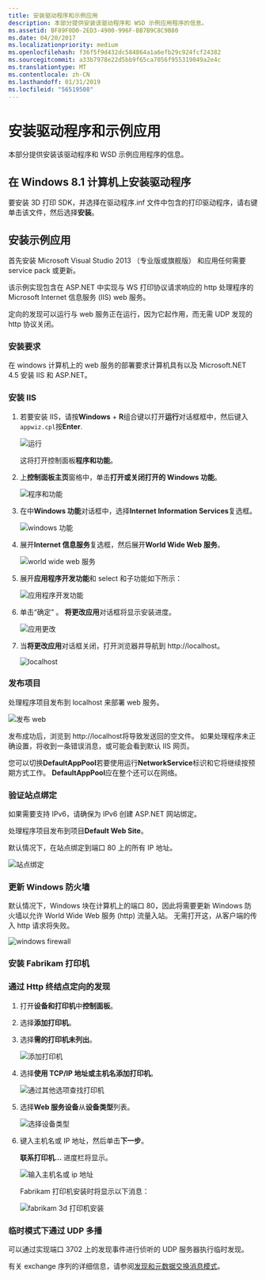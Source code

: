 ```yaml
---
title: 安装驱动程序和示例应用
description: 本部分提供安装该驱动程序和 WSD 示例应用程序的信息。
ms.assetid: BF89F0D0-2ED3-4900-996F-BB7B9C8C9B80
ms.date: 04/20/2017
ms.localizationpriority: medium
ms.openlocfilehash: f36f5f9d432dc584864a1a6efb29c924fcf24382
ms.sourcegitcommit: a33b7978e22d5bb9f65ca7056f955319049a2e4c
ms.translationtype: MT
ms.contentlocale: zh-CN
ms.lasthandoff: 01/31/2019
ms.locfileid: "56519508"
---
```

# <a name="install-the-driver-and-sample-app"></a>安装驱动程序和示例应用


本部分提供安装该驱动程序和 WSD 示例应用程序的信息。

## <a name="install-the-driver-on-a-windows81-machine"></a>在 Windows 8.1 计算机上安装驱动程序


要安装 3D 打印 SDK，并选择在驱动程序.inf 文件中包含的打印驱动程序，请右键单击该文件，然后选择**安装**。

## <a name="install-the-sample-app"></a>安装示例应用


首先安装 Microsoft Visual Studio 2013 （专业版或旗舰版） 和应用任何需要 service pack 或更新。

该示例实现包含在 ASP.NET 中实现与 WS 打印协议请求响应的 http 处理程序的 Microsoft Internet 信息服务 (IIS) web 服务。

定向的发现可以运行与 web 服务正在运行，因为它起作用，而无需 UDP 发现的 http 协议关闭。

### <a name="installation-requirements"></a>安装要求

在 windows 计算机上的 web 服务的部署要求计算机具有以及 Microsoft.NET 4.5 安装 IIS 和 ASP.NET。

### <a name="install-iis"></a>安装 IIS

1.  若要安装 IIS，请按**Windows** + **R**组合键以打开**运行**对话框框中，然后键入`appwiz.cpl`按**Enter**.

    ![运行](images/wsd-app-1.png)

    这将打开控制面板**程序和功能**。

2.  上**控制面板主页**窗格中，单击**打开或关闭打开的 Windows 功能**。

    ![程序和功能](images/wsd-app-2.png)

3.  在中**Windows 功能**对话框中，选择**Internet Information Services**复选框。

    ![windows 功能](images/wsd-app-3.png)

4.  展开**Internet 信息服务**复选框，然后展开**World Wide Web 服务**。

    ![world wide web 服务](images/wsd-app-4.png)

5.  展开**应用程序开发功能**和 select 和子功能如下所示：

    ![应用程序开发功能](images/wsd-app-5.png)

6.  单击“确定” 。 **将更改应用**对话框将显示安装进度。

    ![应用更改](images/wsd-app-6.png)

7.  当**将更改应用**对话框关闭，打开浏览器并导航到 http://localhost。

    ![localhost](images/wsd-app-7.png)

### <a name="publish-the-project"></a>发布项目

处理程序项目发布到 localhost 来部署 web 服务。

![发布 web](images/wsd-app-8.png)

发布成功后，浏览到 http://localhost将导致发送回的空文件。 如果处理程序未正确设置，将收到一条错误消息，或可能会看到默认 IIS 网页。

您可以切换**DefaultAppPool**若要使用运行**NetworkService**标识和它将继续按预期方式工作。 **DefaultAppPool**应在整个还可以在网络。

### <a name="verify-site-bindings"></a>验证站点绑定

如果需要支持 IPv6，请确保为 IPv6 创建 ASP.NET 网站绑定。

处理程序项目发布到项目**Default Web Site**。

默认情况下，在站点绑定到端口 80 上的所有 IP 地址。

![站点绑定](images/wsd-app-9.png)

### <a name="update-windows-firewall"></a>更新 Windows 防火墙

默认情况下，Windows 块在计算机上的端口 80，因此将需要更新 Windows 防火墙以允许 World Wide Web 服务 (http) 流量入站。 无需打开这，从客户端的传入 http 请求将失败。

![windows firewall](images/wsd-app-10.png)

### <a name="install-the-fabrikam-printer"></a>安装 Fabrikam 打印机

### <a name="directed-discovery-via-http-endpoint"></a>通过 Http 终结点定向的发现

1.  打开**设备和打印机**中**控制面板**。

2.  选择**添加打印机**。

3.  选择**需的打印机未列出**。

    ![添加打印机](images/wsd-app-11.png)

4.  选择**使用 TCP/IP 地址或主机名添加打印机**。

    ![通过其他选项查找打印机](images/wsd-app-12.png)

5.  选择**Web 服务设备**从**设备类型**列表。

    ![选择设备类型](images/wsd-app-13.png)

6.  键入主机名或 IP 地址，然后单击**下一步**。

    **联系打印机...** 进度栏将显示。

    ![输入主机名或 ip 地址](images/wsd-app-14.png)

    Fabrikam 打印机安装时将显示以下消息：

    ![fabrikam 3d 打印机安装](images/wsd-app-15.png)

### <a name="ad-hoc-discovery-via-udp-multicast"></a>临时模式下通过 UDP 多播

可以通过实现端口 3702 上的发现事件进行侦听的 UDP 服务器执行临时发现。

有关 exchange 序列的详细信息，请参阅[发现和元数据交换消息模式](https://msdn.microsoft.com/library/windows/desktop/bb513677.aspx)。

 

 




